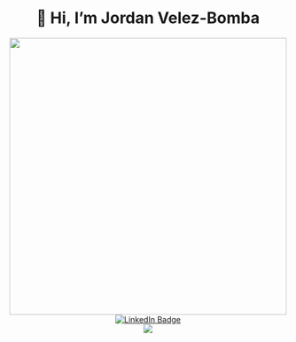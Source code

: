 <div id="header" align="center">
  <h1>
    👋 Hi, I’m Jordan Velez-Bomba
   </h1>
</div>

<div id="header" align="center">
  <img src="https://external-content.duckduckgo.com/iu/?u=https%3A%2F%2Fwww.myconfinedspace.com%2Fwp-content%2Fuploads%2F2016%2F08%2FPanda-Wave-1000x666.jpg&f=1&nofb=1&ipt=2c0c1f874c841f7740c74ba2f3166eed0101b7c9045bde61bd00f258d8b138cb&ipo=images" width="500"/>
</div>

<div id="badges" align="center">
<!--   <a href="https://twitter.com/jordanbomba_">
    <img src="https://img.shields.io/badge/Twitter-blue?style=for-the-badge&logo=twitter&logoColor=white" alt="Twitter Badge"/>
  </a> -->
  <a href="https://www.linkedin.com/in/jordan-velez-bomba/">
    <img src="https://img.shields.io/badge/LinkedIn-blue?style=for-the-badge&logo=linkedin&logoColor=white" alt="LinkedIn Badge"/>
  </a>
</div>

<div align="center">
  <img src="https://komarev.com/ghpvc/?username=jordanvelezbomba&style=flat-square&color=blue" alt=""/>
</div>

<!-- ![Top Langs](https://github-readme-stats.vercel.app/api/top-langs/?username=jordanvelezbomba&size_weight=0.5&count_weight=0.5&theme=tokyonight) -->

<!-- <div align="center"
  <a href="https://github.com/anuraghazra/github-readme-stats">
    <img align="center" src="https://github-readme-stats.vercel.app/api/top-langs/?username=jordanvelezbomba&size_weight=0.5&count_weight=0.5&theme=tokyonight" />
  </a>
</div> -->

<div align="center"
  <a href="https://github.com/anuraghazra/github-readme-stats">
    <img align="center" src="https://github-readme-stats.vercel.app/api?username=jordanvelezbomba&theme=tokyonight&hide_rank=true&show_icons=true&include_all_commits=true" />
  </a>
</div>

<!-- ![Snake animation](https://github.com/thepiyushmalhotra/jordanvelezbomba/blob/output/github-contribution-grid-snake.svg) -->
<!-- ![Jordan's GitHub stats](https://github-readme-stats.vercel.app/api?username=jordanvelezbomba&theme=tokyonight) -->


<!---
jordanvelezbomba/jordanvelezbomba is a ✨ special ✨ repository because its `README.md` (this file) appears on your GitHub profile.
You can click the Preview link to take a look at your changes.
--->
